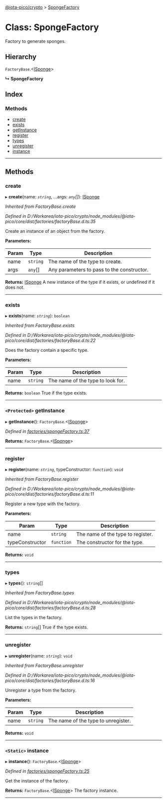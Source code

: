 [@iota-pico/crypto](../README.md) > [SpongeFactory](../classes/spongefactory.md)

# Class: SpongeFactory

Factory to generate sponges.

## Hierarchy

 `FactoryBase`.<[ISponge](../interfaces/isponge.md)>

**↳ SpongeFactory**

## Index

### Methods

* [create](spongefactory.md#create)
* [exists](spongefactory.md#exists)
* [getInstance](spongefactory.md#getinstance)
* [register](spongefactory.md#register)
* [types](spongefactory.md#types)
* [unregister](spongefactory.md#unregister)
* [instance](spongefactory.md#instance)

---

## Methods

<a id="create"></a>

###  create

▸ **create**(name: *`string`*, ...args: *`any`[]*): [ISponge](../interfaces/isponge.md)

*Inherited from FactoryBase.create*

*Defined in D:/Workarea/iota-pico/crypto/node_modules/@iota-pico/core/dist/factories/factoryBase.d.ts:35*

Create an instance of an object from the factory.

**Parameters:**

| Param | Type | Description |
| ------ | ------ | ------ |
| name | `string`   |  The name of the type to create. |
| args | `any`[]   |  Any parameters to pass to the constructor. |

**Returns:** [ISponge](../interfaces/isponge.md)
A new instance of the type if it exists, or undefined if it does not.

___

<a id="exists"></a>

###  exists

▸ **exists**(name: *`string`*): `boolean`

*Inherited from FactoryBase.exists*

*Defined in D:/Workarea/iota-pico/crypto/node_modules/@iota-pico/core/dist/factories/factoryBase.d.ts:22*

Does the factory contain a specific type.

**Parameters:**

| Param | Type | Description |
| ------ | ------ | ------ |
| name | `string`   |  The name of the type to look for. |

**Returns:** `boolean`
True if the type exists.

___

<a id="getinstance"></a>

### `<Protected>` getInstance

▸ **getInstance**(): `FactoryBase`.<[ISponge](../interfaces/isponge.md)>

*Defined in [factories/spongeFactory.ts:37](https://github.com/iota-pico/crypto/blob/334d008/src/factories/spongeFactory.ts#L37)*

**Returns:** `FactoryBase`.<[ISponge](../interfaces/isponge.md)>

___

<a id="register"></a>

###  register

▸ **register**(name: *`string`*, typeConstructor: *`function`*): `void`

*Inherited from FactoryBase.register*

*Defined in D:/Workarea/iota-pico/crypto/node_modules/@iota-pico/core/dist/factories/factoryBase.d.ts:11*

Register a new type with the factory.

**Parameters:**

| Param | Type | Description |
| ------ | ------ | ------ |
| name | `string`   |  The name of the type to register. |
| typeConstructor | `function`   |  The constructor for the type. |

**Returns:** `void`

___

<a id="types"></a>

###  types

▸ **types**(): `string`[]

*Inherited from FactoryBase.types*

*Defined in D:/Workarea/iota-pico/crypto/node_modules/@iota-pico/core/dist/factories/factoryBase.d.ts:28*

List the types in the factory.

**Returns:** `string`[]
True if the type exists.

___

<a id="unregister"></a>

###  unregister

▸ **unregister**(name: *`string`*): `void`

*Inherited from FactoryBase.unregister*

*Defined in D:/Workarea/iota-pico/crypto/node_modules/@iota-pico/core/dist/factories/factoryBase.d.ts:16*

Unregister a type from the factory.

**Parameters:**

| Param | Type | Description |
| ------ | ------ | ------ |
| name | `string`   |  The name of the type to unregister. |

**Returns:** `void`

___

<a id="instance"></a>

### `<Static>` instance

▸ **instance**(): `FactoryBase`.<[ISponge](../interfaces/isponge.md)>

*Defined in [factories/spongeFactory.ts:25](https://github.com/iota-pico/crypto/blob/334d008/src/factories/spongeFactory.ts#L25)*

Get the instance of the factory.

**Returns:** `FactoryBase`.<[ISponge](../interfaces/isponge.md)>
The factory instance.

___

